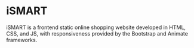 # iSMART
iSMART is a frontend static online shopping website developed in HTML, CSS, and JS, with responsiveness provided by the Bootstrap and Animate frameworks.

